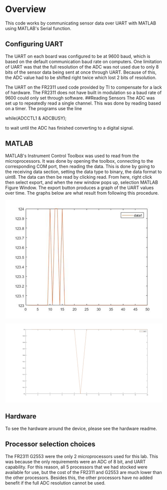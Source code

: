# Overview
This code works by communicating sensor data over UART with MATLAB using MATLAB's Serial function.

## Configuring UART
The UART on each board was configured to be at 9600 baud, which is based on the default communication baud rate on computers.
One limitation of UART was that the full resolution of the ADC was not used due to only 8 bits of the sensor data being sent at once through UART.
Because of this, the ADC value had to be shifted right twice which lost 2 bits of resolution.

The UART on the FR2311 used code provided by TI to compensate for a lack of hardware. The FR2311 does not have built in modulation so a baud rate of 9600 could only set through software.
##Reading Sensors
The ADC was set up to repeatedly read a single channel. This was done by reading based on a timer. The programs use the line

while(ADCCTL1 & ADCBUSY);

to wait until the ADC has finished converting to a digital signal. 

## MATLAB
MATLAB's Instrument Control Toolbox was used to read from the microprocessors. It was done by opening the toolbox, connecting to the corresponding COM port, then reading the data.
This is done by going to the receiving data section, setting the data type to binary, the data format to uint8. The data can then be read by clicking read. From here, right click then select export, and when the new window pops up, selection MATLAB Figure Window. The export button produces a graph of the UART values over time. The graphs below are what result from following this procedure. 

![Alt test](https://github.com/RU09342/lab-5-sensing-the-world-around-you-juice-crew-rev-1/blob/master/Visualizing%20Data/fr2311%201.6V.jpg)

![Alt test](https://github.com/RU09342/lab-5-sensing-the-world-around-you-juice-crew-rev-1/blob/master/Visualizing%20Data/G2553%201.6V.jpg)
## Hardware
To see the hardware around the device, please see the hardware readme.

## Processor selection choices
The FR2311 G2553 were the only 2 microprocessors used for this lab. This was because the only requirements were an ADC of 8 bit, and UART capability. For this reason, all 5 processors that we had stocked were available for use, but the cost of the FR2311 and G2553 are much lower than the other processors. Besides this, the other processors have no added benefit if the full ADC resolution cannot be used.
